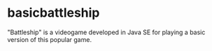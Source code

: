# basicbattleship
"Battleship" is a videogame developed in Java SE for playing a basic version of this popular game.
